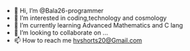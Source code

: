 - 👋 Hi, I’m @Bala26-programmer
- 👀 I’m interested in coding,technology and cosmology
- 🌱 I’m currently learning Advanced Mathematics and C lang
- 💞️ I’m looking to collaborate on ...
- 📫 How to reach me hvshorts20@Gmail.com

<!---
Bala26-programmer/Bala26-programmer is a ✨ special ✨ repository because its `README.md` (this file) appears on your GitHub profile.
You can click the Preview link to take a look at your changes.
--->
